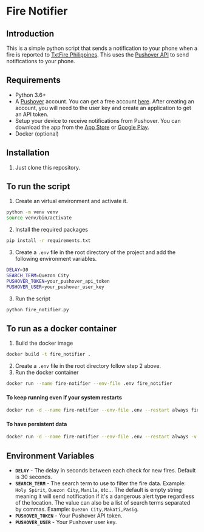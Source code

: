# Fire Notifier

## Introduction
This is a simple python script that sends a notification to your phone when a fire is reported to [TxtFire Philippines](https://txtfire.net/).
This uses the [Pushover API](https://pushover.net/) to send notifications to your phone.

## Requirements
- Python 3.6+
- A [Pushover](https://pushover.net/) account. You can get a free account [here](https://pushover.net/). After creating an account, you will need to the user key and create an application to get an API token.
- Setup your device to receive notifications from Pushover. You can download the app from the [App Store](https://apps.apple.com/us/app/pushover-notifications/id506088175) or [Google Play](https://play.google.com/store/apps/details?id=net.superblock.pushover&hl=en&gl=US).
- Docker (optional)


## Installation
1. Just clone this repository.

## To run the script
1. Create an virtual environment and activate it.
```bash
python -m venv venv
source venv/bin/activate
```
2. Install the required packages
```bash
pip install -r requirements.txt
```
3. Create a `.env` file in the root directory of the project and add the following environment variables.
```bash
DELAY=30
SEARCH_TERM=Quezon City
PUSHOVER_TOKEN=your_pushover_api_token
PUSHOVER_USER=your_pushover_user_key
```
3. Run the script
```bash
python fire_notifier.py
```

## To run as a docker container
1. Build the docker image
```bash
docker build -t fire_notifier .
```
2. Create a `.env` file in the root directory follow step 2 above.
3. Run the docker container
```bash
docker run --name fire-notifier --env-file .env fire_notifier
```
#### To keep running even if your system restarts
```bash
docker run -d --name fire-notifier --env-file .env --restart always fire_notifier
```
#### To have persistent data
```bash
docker run -d --name fire-notifier --env-file .env --restart always -v fire_notifier_data:/app/db fire_notifier
``` 

## Environment Variables
- **`DELAY`** - The delay in seconds between each check for new fires. Default is 30 seconds.
- **`SEARCH_TERM`** - The search term to use to filter the fire data.  Example: `Holy Spirit`, `Quezon City`, `Manila`, etc... 
The default is empty string meaning it will send notification if it's a dangerous alert type regardless of the location. The value can also be a list of search terms separated by commas. Example: `Quezon City,Makati,Pasig`.
- **`PUSHOVER_TOKEN`** - Your Pushover API token.
- **`PUSHOVER_USER`** - Your Pushover user key.

